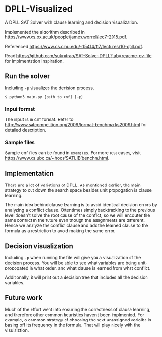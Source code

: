# DPLL-Visualized

A DPLL SAT Solver with clause learning and decision visualization. 

Implemented the algorithm described in https://www.cs.ox.ac.uk/people/james.worrell/lec7-2015.pdf.

Referenced https://www.cs.cmu.edu/~15414/f17/lectures/10-dpll.pdf.

Read https://github.com/sukrutrao/SAT-Solver-DPLL?tab=readme-ov-file for implmentation inspiration.

## Run the solver

Including `-p` visualizes the decision process.

```
$ python3 main.py [path_to_cnf] [-p]
```

### Input format

The input is in cnf format. Refer to http://www.satcompetition.org/2009/format-benchmarks2009.html for detailed description.

### Sample files

Sample cnf files can be found in `examples`. For more test cases, visit https://www.cs.ubc.ca/~hoos/SATLIB/benchm.html. 

## Implementation

There are a lot of variations of DPLL. As mentioned earlier, the main strategy to cut down the search space besides unit propogation is clause learning. 

The main idea behind clause learning is to avoid identical decision errors by analyzing a conflict clause. Oftentimes simply backtracking to the previous level doesn't solve the root cause of the conflict, so we will encouter the same conflict in the future even though the assignments are different. Hence we analyze the conflict clause and add the learned clause to the formula as a restriction to avoid making the same error.

## Decision visualization

Including `-p` when running the file will give you a visualization of the decision process. You will be able to see what variables are being unit-propogated in what order, and what clause is learned from what conflict.

Additionally, it will print out a decision tree that includes all the decision variables.

## Future work

Much of the effort went into ensuring the correctness of clause learning, and therefore other common heuristics haven't been implmented. For example, a common strategy of choosing the next unassigned varialbe is basing off its frequency in the formula. That will play nicely with the visulaiztion. 
